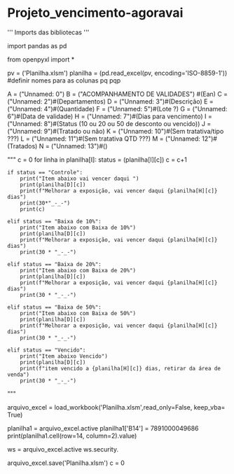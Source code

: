 # Projeto_vencimento-agoravai
'''
Imports das bibliotecas
'''

import pandas as pd

from openpyxl import *



pv = ('Planilha.xlsm')
planilha = (pd.read_excel(pv, encoding='ISO-8859-1'))
#definir nomes para as colunas pq pqp

A = ("Unnamed: 0")
B =	("ACOMPANHAMENTO                 DE VALIDADES") #(Ean)
C =	("Unnamed: 2")#(Departamentos)
D =	("Unnamed: 3")#(Descrição)
E =	("Unnamed: 4")#(Quantidade)
F =	("Unnamed: 5")#(Lote ?)
G =	("Unnamed: 6")#(Data de validade)
H =	("Unnamed: 7")#(Dias para vencimento)
I =	("Unnamed: 8")#(Status (10 ou 20 ou 50 de desconto ou vencido))
J =	("Unnamed: 9")#(Tratado ou não)
K =	("Unnamed: 10")#(Sem tratativa/tipo ???)
L =	("Unnamed: 11")#(Sem tratativa QTD ???)
M =	("Unnamed: 12")#(Tratados)
N =	("Unnamed: 13")#()



"""
c = 0
for linha in planilha[I]:
    status = (planilha[I][c])
    c = c+1

    if status == "Controle":
        print("Item abaixo vai vencer daqui ")
        print(planilha[D][c])
        print(f"Melhorar a exposição, vai vencer daqui {planilha[H][c]} dias")
        print(30*"_-_-")
        print(c)

    elif status == "Baixa de 10%":
        print("Item abaixo com Baixa de 10%")
        print(planilha[D][c])
        print(f"Melhorar a exposição, vai vencer daqui {planilha[H][c]} dias")
        print(30 * "_-_-")

    elif status == "Baixa de 20%":
        print("Item abaixo com Baixa de 20%")
        print(planilha[D][c])
        print(f"Melhorar a exposição, vai vencer daqui {planilha[H][c]} dias")
        print(30 * "_-_-")

    elif status == "Baixa de 50%":
        print("Item abaixo com Baixa de 50%")
        print(planilha[D][c])
        print(f"Melhorar a exposição, vai vencer daqui {planilha[H][c]} dias")
        print(30 * "_-_-")

    elif status == "Vencido":
        print("Item abaixo Vencido")
        print(planilha[D][c])
        print(f"item vencido a {planilha[H][c]} dias, retirar da área de venda")
        print(30 * "_-_-")

"""



arquivo_excel = load_workbook('Planilha.xlsm',read_only=False, keep_vba= True)

planilha1 = arquivo_excel.active
planilha1['B14'] = 7891000049686
print(planilha1.cell(row=14, column=2).value)

ws = arquivo_excel.active
ws.security.

arquivo_excel.save('Planilha.xlsm')
c = 0

